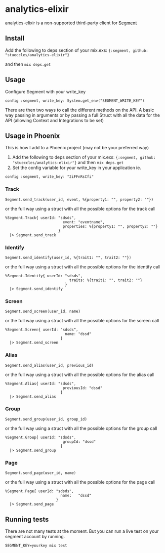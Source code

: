 analytics-elixir
================

analytics-elixir is a non-supported third-party client for [Segment](https://segment.com)

## Install

Add the following to deps section of your mix.exs: `{:segment, github: "stueccles/analytics-elixir"}`

and then `mix deps.get`

## Usage

Configure Segment with your write_key
```
config :segment, write_key: System.get_env("SEGMENT_WRITE_KEY")
```

There are then two ways to call the different methods on the API.
A basic way passing in arguments or by passing a full Struct
with all the data for the API (allowing Context and Integrations to be set)

## Usage in Phoenix

This is how I add to a Phoenix project (may not be your preferred way)

1. Add the following to deps section of your mix.exs: `{:segment, github: "stueccles/analytics-elixir"}`
   and then `mix deps.get`
2. Set the config variable for your write_key in your application
ie.
```
config :segment, write_key: "2iFFnRsCfi"
```
### Track
```
Segment.send_track(user_id, event, %{property1: "", property2: ""})
```
or the full way using a struct with all the possible options for the track call
```
%Segment.Track{ userId: "sdsds",
                          event: "eventname",
                          properties: %{property1: "", property2: ""}
                        }
  |> Segment.send_track
```

### Identify
```
Segment.send_identify(user_id, %{trait1: "", trait2: ""})
```
or the full way using a struct with all the possible options for the identify call
```
%Segment.Identify{ userId: "sdsds",
                             traits: %{trait1: "", trait2: ""}
                           }
  |> Segment.send_identify
```

### Screen
```
Segment.send_screen(user_id, name)
```
or the full way using a struct with all the possible options for the screen call
```
%Segment.Screen{ userId: "sdsds",
                           name: "dssd"
                         }
  |> Segment.send_screen
```

### Alias
```
Segment.send_alias(user_id, previous_id)
```
or the full way using a struct with all the possible options for the alias call
```
%Segment.Alias{ userId: "sdsds",
                          previousId: "dssd"
                         }
  |> Segment.send_alias
```

### Group
```
Segment.send_group(user_id, group_id)
```
or the full way using a struct with all the possible options for the group call
```
%Segment.Group{ userId: "sdsds",
                          groupId: "dssd"
                         }
  |> Segment.send_group
```

### Page
```
Segment.send_page(user_id, name)
```
or the full way using a struct with all the possible options for the page call
```
%Segment.Page{ userId: "sdsds",
                         name:   "dssd"
                       }
  |> Segment.send_page
```

## Running tests

There are not many tests at the moment. But you can run a live test on your segment
account by running.
```
SEGMENT_KEY=yourkey mix test
```
